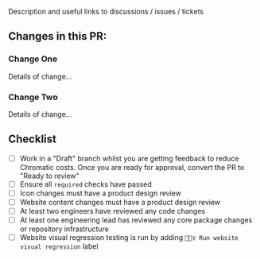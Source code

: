 Description and useful links to discussions / issues / tickets

## Changes in this PR:

### Change One

Details of change...

### Change Two

Details of change...

## Checklist

- [ ] Work in a "Draft" branch whilst you are getting feedback to reduce Chromatic costs. Once you are ready for approval, convert the PR to "Ready to review"
- [ ] Ensure all `required` checks have passed
- [ ] Icon changes must have a product design review
- [ ] Website content changes must have a product design review
- [ ] At least two engineers have reviewed any code changes
- [ ] At least one engineering lead has reviewed any core package changes or repository infrastructure
- [ ] Website visual regression testing is run by adding `🕵🏻‍♀️ Run website visual regression` label
